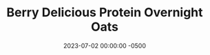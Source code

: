 ---
layout: post
title:  "Berry Delicious Protein Overnight Oats"
date:   2023-07-02 00:00:00 -0500
categories:
- Recipes
- Breakfast
permalink: /recipes/oats-berry
image: /assets/Food/Breakfast/Oatmeal/oats-berry.jpg
ing: oatsberry-ing
facts: oatsberry-facts
Prep: 5
Rest: 
Cook: 
Source1: https://www.youtube.com/watch?v=_pZr3rrTGf8
Source2: 
Description: Protein overnight oats are easily my favorite breakfast. Being packed with protein and fiber, highly customizable, super easy to prepare the day before, and easy to take on the go. Here are 5 different recipes that are constantly in my rotation to get you through the work week.
Instructions: 
- Mix the base ingredients in a container (oats, chia seeds, casein, salt, sweetener, yogurt, and milk), then choose one of the flavors<br><br>

- Berry Delicious - mix low or no sugar jam or jelly, and top with frozen blackberries or blueberries<br><br>

- For the other flavors and their nutrition facts, check out the links below<br><br>
- <p><a href="oats-reeses">Reese's Protein Overnight Oats</a></p>
- <p><a href="oats-pb">Peanut Butter Punch Protein Overnight Oats</a></p>
- <p><a href="oats-pumpkin">Pumpkin Pie Protein Overnight Oats</a></p>
- <p><a href="oats-banana">Banana Nut Bread Protein Overnight Oats</a></p>
---